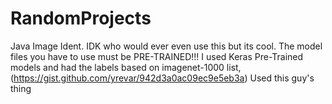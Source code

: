 # RandomProjects
Java Image Ident. IDK who would ever even use this but its cool.
The model files you have to use must be PRE-TRAINED!!!
I used Keras Pre-Trained models and had the labels based on imagenet-1000 list, 
(https://gist.github.com/yrevar/942d3a0ac09ec9e5eb3a)
Used this guy's thing


